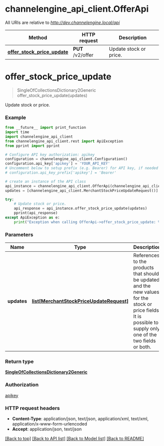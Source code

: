# channelengine_api_client.OfferApi

All URIs are relative to *http://dev.channelengine.local/api*

Method | HTTP request | Description
------------- | ------------- | -------------
[**offer_stock_price_update**](OfferApi.md#offer_stock_price_update) | **PUT** /v2/offer | Update stock or price.


# **offer_stock_price_update**
> SingleOfCollectionsDictionary2Generic offer_stock_price_update(updates)

Update stock or price.

### Example 
```python
from __future__ import print_function
import time
import channelengine_api_client
from channelengine_api_client.rest import ApiException
from pprint import pprint

# Configure API key authorization: apikey
configuration = channelengine_api_client.Configuration()
configuration.api_key['apikey'] = 'YOUR_API_KEY'
# Uncomment below to setup prefix (e.g. Bearer) for API key, if needed
# configuration.api_key_prefix['apikey'] = 'Bearer'

# create an instance of the API class
api_instance = channelengine_api_client.OfferApi(channelengine_api_client.ApiClient(configuration))
updates = [channelengine_api_client.MerchantStockPriceUpdateRequest()] # list[MerchantStockPriceUpdateRequest] | References to the products that should be updated, and the new values  for the stock or price fields. It is possible to supply only one of the two fields  or both.

try: 
    # Update stock or price.
    api_response = api_instance.offer_stock_price_update(updates)
    pprint(api_response)
except ApiException as e:
    print("Exception when calling OfferApi->offer_stock_price_update: %s\n" % e)
```

### Parameters

Name | Type | Description  | Notes
------------- | ------------- | ------------- | -------------
 **updates** | [**list[MerchantStockPriceUpdateRequest]**](MerchantStockPriceUpdateRequest.md)| References to the products that should be updated, and the new values  for the stock or price fields. It is possible to supply only one of the two fields  or both. | 

### Return type

[**SingleOfCollectionsDictionary2Generic**](SingleOfCollectionsDictionary2Generic.md)

### Authorization

[apikey](../README.md#apikey)

### HTTP request headers

 - **Content-Type**: application/json, text/json, application/xml, text/xml, application/x-www-form-urlencoded
 - **Accept**: application/json, text/json

[[Back to top]](#) [[Back to API list]](../README.md#documentation-for-api-endpoints) [[Back to Model list]](../README.md#documentation-for-models) [[Back to README]](../README.md)

